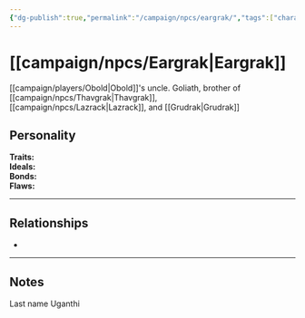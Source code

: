 ```yaml
---
{"dg-publish":true,"permalink":"/campaign/npcs/eargrak/","tags":["character","npc"],"noteIcon":"","created":"2025-10-26T18:26:39.797-07:00","updated":"2025-10-27T13:37:04.608-07:00"}
---
```


# [[campaign/npcs/Eargrak\|Eargrak]]
[[campaign/players/Obold\|Obold]]'s uncle. Goliath, brother of [[campaign/npcs/Thavgrak\|Thavgrak]], [[campaign/npcs/Lazrack\|Lazrack]], and [[Grudrak\|Grudrak]]
## Personality
**Traits:**  
**Ideals:**  
**Bonds:**  
**Flaws:**  

---

## Relationships
- 

---

## Notes
Last name Uganthi 